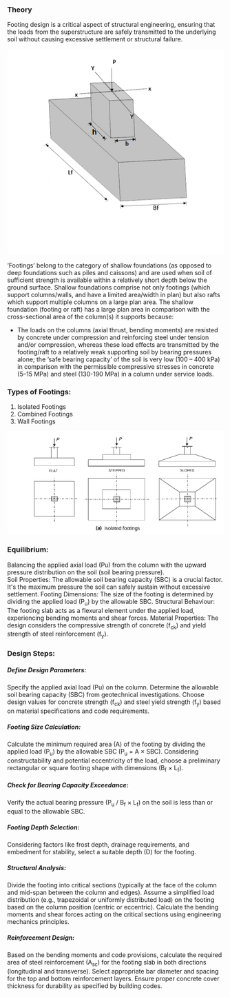 ### Theory

Footing design is a critical aspect of structural engineering, ensuring that the loads from the superstructure are safely transmitted to the underlying soil without causing excessive settlement or structural failure.

![1](images/figure1.png)

‘Footings’ belong to the category of shallow foundations (as opposed to deep foundations such as piles and caissons) and are used when soil of sufficient strength is available within a relatively short depth below the ground surface. Shallow foundations comprise not only footings (which support columns/walls, and have a limited area/width in plan) but also rafts which support multiple columns on a large plan area. The shallow foundation (footing or raft) has a large plan area in comparison with the cross-sectional area of the column(s) it supports because:
- The loads on the columns (axial thrust, bending moments) are resisted by concrete under compression and reinforcing steel under tension and/or compression, whereas these load effects are transmitted by the footing/raft to a relatively weak supporting soil by bearing pressures alone; the ‘safe bearing capacity’ of the soil is very low (100 – 400 kPa) in comparison with the permissible compressive stresses in concrete (5–15 MPa) and steel (130-190 MPa) in a column under service loads.

### Types of Footings:
1) Isolated Footings
2) Combined Footings
3) Wall Footings

![2](images/figure2.png)

### Equilibrium: 
 Balancing the applied axial load (Pu) from the column with the upward pressure distribution on the soil (soil bearing pressure). <br>Soil Properties: The allowable soil bearing capacity (SBC) is a crucial factor. It's the maximum pressure the soil can safely sustain without excessive settlement. Footing Dimensions: The size of the footing is determined by dividing the applied load (P<sub>u</sub>) by the allowable SBC. Structural Behaviour: The footing slab acts as a flexural element under the applied load, experiencing bending moments and shear forces. Material Properties: The design considers the compressive strength of concrete (f<sub>ck</sub>) and yield strength of steel reinforcement (f<sub>y</sub>).

### Design Steps:

##### Define Design Parameters:
Specify the applied axial load (Pu) on the column.
Determine the allowable soil bearing capacity (SBC) from geotechnical investigations.
Choose design values for concrete strength (f<sub>ck</sub>) and steel yield strength (f<sub>y</sub>) based on material specifications and code requirements.

##### Footing Size Calculation:
Calculate the minimum required area (A) of the footing by dividing the applied load (P<sub>u</sub>) by the allowable SBC (P<sub>u</sub> = A &times; SBC).
Considering constructability and potential eccentricity of the load, choose a preliminary rectangular or square footing shape with dimensions (B<sub>f</sub> &times; L<sub>f</sub>).

##### Check for Bearing Capacity Exceedance: 
Verify the actual bearing pressure (P<sub>u</sub> / B<sub>f</sub> &times; L<sub>f</sub>) on the soil is less than or equal to the allowable SBC.

##### Footing Depth Selection: 
Considering factors like frost depth, drainage requirements, and embedment for stability, select a suitable depth (D) for the footing.

##### Structural Analysis:
Divide the footing into critical sections (typically at the face of the column and mid-span between the column and edges). Assume a simplified load distribution (e.g., trapezoidal or uniformly distributed load) on the footing based on the column position (centric or eccentric). Calculate the bending moments and shear forces acting on the critical sections using engineering mechanics principles.

##### Reinforcement Design:
Based on the bending moments and code provisions, calculate the required area of steel reinforcement (A<sub>sc</sub>) for the footing slab in both directions (longitudinal and transverse). Select appropriate bar diameter and spacing for the top and bottom reinforcement layers. Ensure proper concrete cover thickness for durability as specified by building codes.













